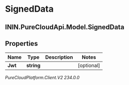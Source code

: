 # SignedData

## ININ.PureCloudApi.Model.SignedData

## Properties

|Name | Type | Description | Notes|
|------------ | ------------- | ------------- | -------------|
| **Jwt** | **string** |  | [optional] |



_PureCloudPlatform.Client.V2 234.0.0_
